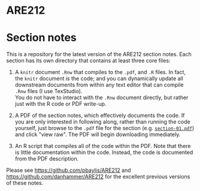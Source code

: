 ARE212
======

# Section notes

This is a repository for the latest version of the ARE212 section
notes.  Each section has its own directory that contains at least
three core files:

1. A `knitr` document `.Rnw` that compiles to the `.pdf`,
and `.R` files.  In fact, the `knitr` document _is_ the code; and you
can dynamically update all downstream documents from within any text editor
that can compile `.Rnw` files (I use TexStudio).  
You do not have to interact with the `.Rnw` document
directly, but rather just with the R code
or PDF write-up.

2. A PDF of the section notes, which effectively documents the code.
If you are only interested in following along, rather than running the
code yourself, just browse to the `.pdf` file for the section
(e.g. [`section-01.pdf`](https://github.com/kendonB/ARE212/blob/master/section-01/section-01.pdf))
and click "view raw".  The PDF will begin downloading immediately.

3. An R script that compiles all of the code within the PDF.  Note
that there is little documentation within the code.  Instead, the code is
documented from the PDF description.

Please see https://github.com/pbaylis/ARE212 and https://github.com/danhammer/ARE212
for the excellent previous versions of these notes.
